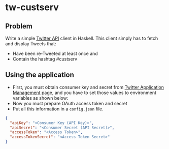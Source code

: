 # tw-custserv

## Problem
Write a simple [Twitter API](https://dev.twitter.com/overview/documentation) client in Haskell. This client simply has to fetch and display
Tweets that:
- Have been re-Tweeted at least once and
- Contain the hashtag #custserv


## Using the application
- First, you must obtain consumer key and secret from [Twitter Application Management](https://apps.twitter.com/) page,
and you have to set those values to environment variables as shown below:
- Now you must prepare OAuth access token and secret
- Put all this information in a `config.json` file.

```json
{
  "apiKey": "<Consumer Key (API Key)>",
  "apiSecret": "<Consumer Secret (API Secret)>",
  "accessToken": "<Access Token>",
  "accessTokenSecret": "<Access Token Secret>"
}
```
